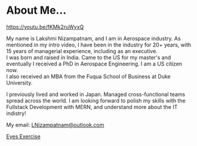 # About Me...     

https://youtu.be/fKMk2ruWyxQ 

My name is Lakshmi Nizampatnam, and I am in Aerospace industry. As mentioned in my intro video, I have been in the industry for 20+ years, with 15 years of managerial experience, including as an executive.   
I was born and raised in India. Came to the US for my master's and eventually I received a PhD in Aerospace Engineering. I am a US citizen now.    
I also received an MBA from the Fuqua School of Business at Duke University.  

I previously lived and worked in Japan. Managed cross-functional teams spread across the world.
I am looking forward to polish my skills with the Fullstack Development with MERN, and understand more about the IT indistry!   

My email: LNizampatnam@outlook.com    

<a href ="https://github.com/LNizampatnam/Eyes"> Eyes Exercise </a>
